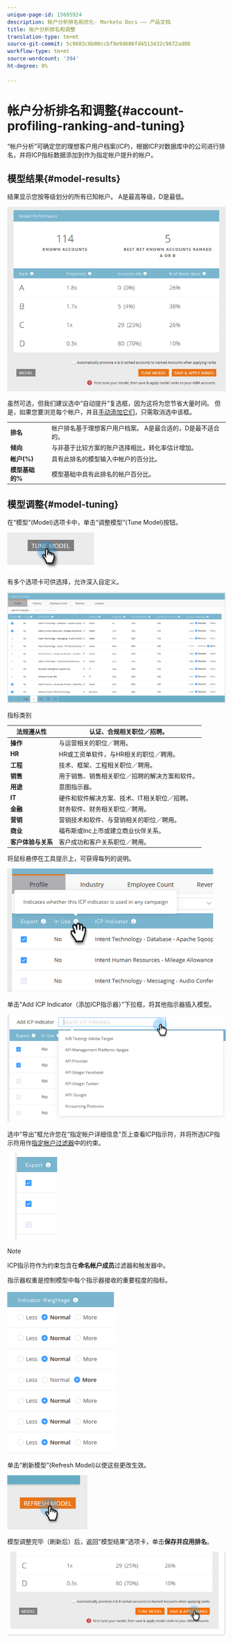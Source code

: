 ```yaml
---
unique-page-id: 15695924
description: 帐户分析排名和优化- Marketo Docs —— 产品文档
title: 帐户分析排名和调整
translation-type: tm+mt
source-git-commit: 5c9683c6b00ccbf9e9d606fd4513432c9872ad00
workflow-type: tm+mt
source-wordcount: '394'
ht-degree: 0%

---
```



# 帐户分析排名和调整{#account-profiling-ranking-and-tuning}

“帐户分析”可确定您的理想客户用户档案(ICP)，根据ICP对数据库中的公司进行排名，并将ICP指标数据添加到作为指定帐户提升的帐户。

## 模型结果{#model-results}

结果显示您按等级划分的所有已知帐户。 A是最高等级，D是最低。

![](assets/results.png)

虽然可选，但我们建议选中“自动提升”复选框，因为这将为您节省大量时间。 但是，如果您要浏览每个帐户，并且[手动添加它们](http://docs.marketo.com/display/DOCS/Discover+Accounts#DiscoverAccounts-DiscoverCRMAccounts)，只需取消选中该框。

<table> 
 <tbody> 
  <tr> 
   <td><strong>排名</strong></td> 
   <td> 
    <div>
      帐户排名基于理想客户用户档案。 A是最合适的，D是最不适合的。 
    </div></td> 
  </tr> 
  <tr> 
   <td><strong>倾向</strong></td> 
   <td> 
    <div>
      与非基于比较方案的账户选择相比，转化率估计增加。 
    </div></td> 
  </tr> 
  <tr> 
   <td><strong>帐户(%)</strong></td> 
   <td> 
    <div>
      具有此排名的模型输入中帐户的百分比。 
    </div></td> 
  </tr> 
  <tr> 
   <td><strong>模型基础的%</strong></td> 
   <td> 
    <div>
      模型基础中具有此排名的帐户百分比。 
    </div></td> 
  </tr> 
 </tbody> 
</table>

## 模型调整{#model-tuning}

在“模型”(Model)选项卡中，单击“调整模型”(Tune Model)按钮。

![](assets/two.png)

有多个选项卡可供选择，允许深入自定义。

![](assets/tuning-page.png)

指标类别

| **法规遵从性** | 认证、合规相关职位／招聘。 |
|---|---|
| **操作** | 与运营相关的职位／聘用。 |
| **HR** | HR或工资单软件，与HR相关的职位／聘用。 |
| **工程** | 技术、框架、工程相关职位／聘用。 |
| **销售** | 用于销售、销售相关职位／招聘的解决方案和软件。 |
| **用途** | 意图指示器。 |
| **IT** | 硬件和软件解决方案、技术、IT相关职位／招聘。 |
| **金融** | 财务软件、财务相关职位／聘用。 |
| **营销** | 营销技术和软件、与营销相关的职位／聘用。 |
| **商业** | 福布斯或Inc上市或建立商业伙伴关系。 |
| **客户体验与关系** | 客户成功和客户关系职位／聘用。 |

将鼠标悬停在工具提示上，可获得每列的说明。

![](assets/tool-tip.png)

单击“Add ICP Indicator（添加ICP指示器）”下拉框，将其他指示器插入模型。

![](assets/add-icp.png)

选中“导出”框允许您在“指定帐户详细信息”页上查看ICP指示符，并将所选ICP指示符用作[指定帐户过滤器](http://docs.marketo.com/display/DOCS/Account+Filters)中的约束。

![](assets/export.png)

>[!NOTE]
>
>ICP指示符作为约束包含在&#x200B;**命名帐户成员**&#x200B;过滤器和触发器中。

指示器权重是控制模型中每个指示器接收的重要程度的指标。

![](assets/weightage.png)

单击“刷新模型”(Refresh Model)以使这些更改生效。

![](assets/refresh-button.png)

模型调整完毕（刷新后）后，返回“模型结果”选项卡，单击&#x200B;**保存并应用排名**。

![](assets/ranks.png)

